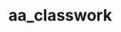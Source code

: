 # aa_classwork
 
                       
                       
                       
                                    
          
                         
          
